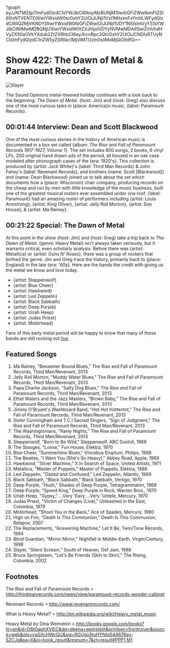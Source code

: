?graph eyJJNTM2Ijp7ImFydGlzdC1sYWJlbCI6IkoyMzBUNjM1IiwibGFiZWwtbmFtZSI6IlIxNTVENTE0IiwiYWxidW0tcGxhY2UiOiJUNjI1VzI1MiIsImFsYnVtLWFydGlzdCI6IlQ2MjVKNDY0IiwiYWxidW0tbGFiZWwiOiJUNjI1UDY1NSIsImVyYS1sYWJlbCI6IlMwMDBQNjU1IiwiYWxidW0tZXJhIjoiVDYyNVMwMDAifSwiZmVhdHVyZX50aGVkYXdub2ZtZXRhbCI6eyJhcnRpc3QtcGxhY2UiOiJCNDIxRTUyNCIsImFydGlzdC1nZW5yZSI6Ikc1MjVIMTUzIn0sIlMxMjQiOltdfQ==

# Show 422: The Dawn of Metal & Paramount Records

![Slayer](http://static.soundopinions.org/images/2013/dawnofmetal_web.jpg)

The Sound Opinions metal-themed holiday continues with a look back to the beginning: *The Dawn of Metal*. {host: Jim} and {host: Greg} also discuss one of the most curious tales in {place: America}n music, {label: Paramount Records}. 

## 00:01:44 Interview: Dean and Scott Blackwood
One of the most curious stories in the history of American music is documented in a box set called {album: *The Rise and Fall of Paramount Records 1917-1927, Volume 1*}. The set includes 800 songs, 2 books, 6 vinyl LPs, 200 original hand drawn ads of the period, all housed in an oak case modeled after phonograph cases of the {era: 1920's}. This collection is produced by {artist: Jack White}'s {label: Third Man Records} & John Fahey's {label: Revenant Records}, and brothers {name: Scott [Blackwood]} and {name: Dean Blackwood} joined us to talk about the set which documents how a {place: Wisconsin} chair company, producing records on the cheap and run by men with little knowledge of the music business, built one of the greatest musical rosters ever assembled under one roof. {label: Paramount} had an amazing roster of performers including {artist: Louis Armstrong}, {artist: King Oliver}, {artist: Jelly Roll Morton}, {artist: Son House}, & {artist: Ma Rainey}.

## 00:21:22 Special: The Dawn of Metal
At this point in the show {host: Jim} and {host: Greg} take a trip back to *The Dawn of Metal*. {genre: Heavy Metal} isn't always taken seriously, but it warrants critical, even scholarly analysis. Before there was {artist: Metallica} or {artist: Guns N' Roses}, there was a group of rockers that birthed the genre. Jim and Greg trace the history, primarily back to {place: England} in the late {era: '60s}. Here are the bands the credit with giving us the metal we know and love today.

- {artist: Steppenwolf}
- {artist: Blue Cheer}
- {artist: Hawkwind}
- {artist: Led Zeppelin}
- {artist: Black Sabbath}
- {artist: Deep Purple}
- {artist: Uriah Heep}
- {artist: Judas Priest}
- {artist: Motörhead}

Fans of this early metal period will be happy to know that many of these bands are still rocking out [live](http://leisureblogs.chicagotribune.com/turn_it_up/2008/08/heaviest-metal.html). 

## Featured Songs

1. Ma Rainey, "Bessemer Bound Blues," The Rise and Fall of Paramount Records, Third Man/Revenant, 2013
2. Jelly Roll Morton, "Muddy Water Blues," The Rise and Fall of Paramount Records, Third Man/Revenant, 2013
3. Papa Charlie Jackson, "Salty Dog Blues," The Rise and Fall of Paramount Records, Third Man/Revenant, 2013
4. Ethel Waters and the Jazz Masters, "Brown Baby," The Rise and Fall of Paramount Records, Third Man/Revenant, 2013
5. Jimmy O'Bryant's Washboard Band, "Hot Hot Hottentot," The Rise and Fall of Paramount Records, Third Man/Revenant, 2013
6. Sister Cunningham and T.C.I Sacred Singers, "Sign of Judgment," The Rise and Fall of Paramount Records, Third Man/Revenant, 2013
7. The Washingtonians, "Rainy Nights," The Rise and Fall of Paramount Records, Third Man/Revenant, 2013
8. Steppenwolf, "Born to Be Wild," Steppenwolf, ABC Dunhill, 1968
9. The Stooges, "Loose," Fun House, Elektra, 1970
10. Blue Cheer, "Summertime Blues," Vincebus Eruptum, Philips, 1968
11. The Beatles, "I Want You (She's So Heavy)," Abbey Road, Apple, 1969
12. Hawkwind, "Silver Machine," X In Search of Space, United Artists, 1971
13. Metallica, "Master of Puppets," Master of Puppets, Elektra, 1986
14. Led Zeppelin, "Dazed and Confused," Led Zeppelin, Atlantic, 1969
15. Black Sabbath, "Black Sabbath," Black Sabbath, Vertigo, 1970
16. Deep Purple, "Hush," Shades of Deep Purple, Tetragrammaton, 1968
17. Deep Purple, "Speed King," Deep Purple in Rock, Warner Bros., 1970
18. Uriah Heep, "Gypsy," ...Very 'Eavy ...Very 'Umble, Mercury, 1970
19. Judas Priest, "Victim of Changes (Live)," Unleashed in the East, Columbia, 1979
20. Motörhead, "Shoot You in the Back," Ace of Spades, Mercury, 1980
21. High on Fire, "Death Is This Communion," Death Is This Communion, Relapse, 2007
22. The Replacements, "Answering Machine," Let It Be, Twin/Tone Records, 1984
23. Blind Guardian, "Mirror Mirror," Nightfall in Middle-Earth, Virgin/Century, 1998
24. Slayer, "Silent Scream," South of Heaven, Def Jam, 1988
25. Bruce Springsteen, "Let's Be Friends (Skin to Skin)," The Rising, Columbia, 2002

## Footnotes

The Rise and Fall of Paramount Records > http://thirdmanrecords.com/news/view/paramount-records-wonder-cabinet

Revenant Records > http://www.revenantrecords.com/

What is Heavy Metal? > http://en.wikipedia.org/wiki/Heavy_metal_music

Heavy Metal by Dina Weinstein > http://books.google.com/books?hl=en&id=D6tGaphXVlEC&dq=deena+weinstein&printsec=frontcover&source=web&ots=vgGXcHWcQU&sig=RGUgu5tuHYNtq544676sn-S2CJg&sa=X&oi=book_result&resnum=7&ct=result#PPP1,M1
